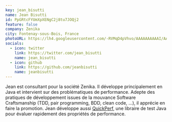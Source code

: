 ```yaml
---
key: jean_bisutti
name: Jean Bisutti
id: PpGRtcFYUmXpXENgC2j8tu7JOQj2
feature: false
company: Zenika
city: Fontenay-sous-Bois, France
photoURL: https://lh4.googleusercontent.com/-RVMqD4pVhvo/AAAAAAAAAAI/AAAAAAAAAIw/FYpDcL2_Sg8/photo.jpg
socials:
  - icon: twitter
    link: https://twitter.com/jean_bisutti
    name: jean_bisutti
  - icon: github
    link: https://github.com/jeanbisutti
    name: jeanbisutti
---
```

Jean est consultant pour la société Zenika. Il développe principalement en Java et intervient sur des problématiques de performance. Adepte des pratiques de développement issues de la mouvance Software Craftsmanship (TDD, pair programming, BDD, clean code, ...), il apprécie en faire la promotion. Jean développe aussi [QuickPerf](https://twitter.com/quickperf), une libraire de test Java pour évaluer rapidement des propriétés de performance.
